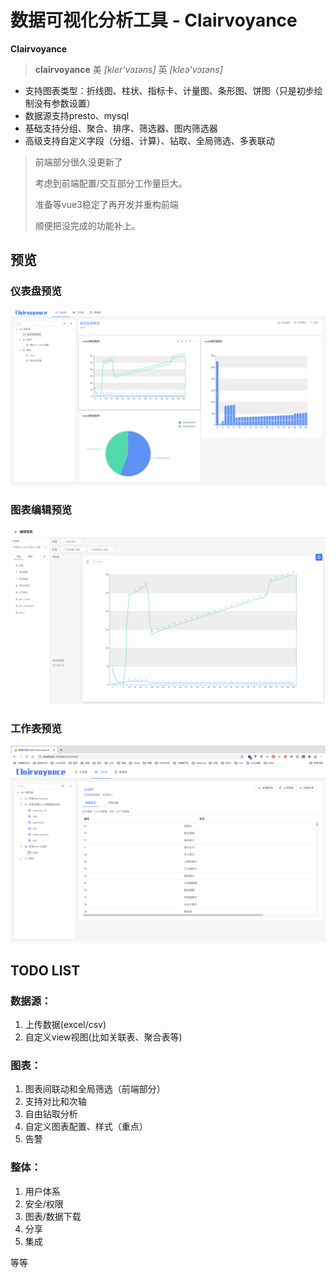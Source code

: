 # 数据可视化分析工具 - Clairvoyance

 **Clairvoyance**

> **clairvoyance**  美 *[kler'vɔɪəns]* 	英 *[kleə'vɔɪəns]* 

- 支持图表类型：折线图、柱状、指标卡、计量图、条形图、饼图（只是初步绘制没有参数设置）
- 数据源支持presto、mysql
- 基础支持分组、聚合、排序、筛选器、图内筛选器
- 高级支持自定义字段（分组、计算）、钻取、全局筛选、多表联动


> 前端部分很久没更新了
>
> 考虑到前端配置/交互部分工作量巨大。
>
> 准备等vue3稳定了再开发并重构前端
>
> 顺便把没完成的功能补上。
>

## 预览
### 仪表盘预览
![仪表盘预览图](./preview/dashboard.png)
### 图表编辑预览
![图表编辑预览图](./preview/chart.png)
### 工作表预览
![工作表预览](./preview/workSheet.png)

## TODO LIST 

### 数据源：
1. 上传数据(excel/csv)
2. 自定义view视图(比如关联表、聚合表等)

### 图表：
1. 图表间联动和全局筛选（前端部分）
2. 支持对比和次轴
3. 自由钻取分析
4. 自定义图表配置、样式（重点）
5. 告警

### 整体：
1. 用户体系
2. 安全/权限
3. 图表/数据下载
4. 分享
5. 集成

等等
